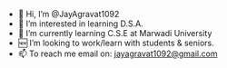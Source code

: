 - 👋 Hi, I’m @JayAgravat1092 
- 👀 I’m interested in learning D.S.A.
- 🌱 I’m currently learning C.S.E at Marwadi University 
- 🆕 I’m looking to work/learn with students & seniors.
- 📫 To reach me email on: jayagravat1092@gmail.com

<!---
JayAgravat1092/JayAgravat1092 is a ✨ special ✨ repository because its `README.md` (this file) appears on your GitHub profile.
You can click the Preview link to take a look at your changes.
--->
